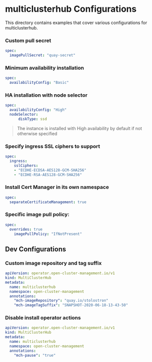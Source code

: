 # multiclusterhub Configurations

This directory contains examples that cover various configurations for multiclusterhub.

### Custom pull secret

```yaml
spec:
  imagePullSecret: "quay-secret"
```

### Minimum availability installation

```yaml
spec:
  availabilityConfig: "Basic"
```

### HA installation with node selector

```yaml
spec:
  availabilityConfig: "High"
  nodeSelector:
      diskType: ssd
```

> The instance is installed with High availability by default if not otherwise specified

### Specify ingress SSL ciphers to support

```yaml
spec:
  ingress:
    sslCiphers:
    - "ECDHE-ECDSA-AES128-GCM-SHA256"
    - "ECDHE-RSA-AES128-GCM-SHA256"
```

### Install Cert Manager in its own namespace

```yaml
spec:
  separateCertificateManagement: true
```

### Specific image pull policy:

```yaml
spec:
  overrides: true
    imagePullPolicy: "IfNotPresent"
```

## Dev Configurations

### Custom image repository and tag suffix

```yaml
apiVersion: operator.open-cluster-management.io/v1
kind: MultiClusterHub
metadata:
  name: multiclusterhub
  namespace: open-cluster-management
  annotations:
    "mch-imageRepository": "quay.io/stolostron"
    "mch-imageTagSuffix": "SNAPSHOT-2020-06-18-13-43-50"
```

### Disable install operator actions

```yaml
apiVersion: operator.open-cluster-management.io/v1
kind: MultiClusterHub
metadata:
  name: multiclusterhub
  namespace: open-cluster-management
  annotations:
    "mch-pause": "true"
```
